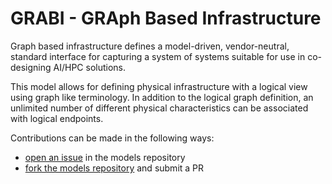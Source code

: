 # GRABI - GRAph Based Infrastructure

Graph based infrastructure defines a model-driven, vendor-neutral, standard
interface for capturing a system of systems suitable for use in co-designing AI/HPC solutions.

This model allows for defining physical infrastructure with a logical view using graph like terminology.
In addition to the logical graph definition, an unlimited number of different physical characteristics
can be associated with logical endpoints.

Contributions can be made in the following ways:
- [open an issue](https://github.com/keysight/grabi/issues) in the models repository
- [fork the models repository](https://github.com/keysight/grabi) and submit a PR